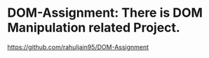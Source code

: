 # DOM-Assignment: There is DOM Manipulation related Project.
https://github.com/rahuljain95/DOM-Assignment
